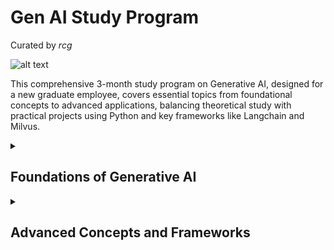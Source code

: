 # Gen AI Study Program 

Curated by *rcg*

![alt text](https://images.squarespace-cdn.com/content/v1/64398599b0c21f1705fb8fb3/1691770487593-EN5SG4LX9LAMEGAE5BR7/aiforeducation.io+%281%29.png?format=1000w)


This comprehensive 3-month study program on Generative AI, designed for a new graduate employee, covers essential topics from foundational concepts to advanced applications, balancing theoretical study with practical projects using Python and key frameworks like Langchain and Milvus.

<details>
  <summary><h2>Foundations of Generative AI</h2></summary>
  
  <p><a href="/uri"><img src="https://media.licdn.com/dms/image/v2/D5622AQFr-GIfWxOJUQ/feedshare-shrink_1280/B56ZPn0OTeH0Ao-/0/1734761047807?e=1738800000&v=beta&t=_0HXYe1ASU8IhAtJExsNLGf1T1sbHsMuBcMnF7p9In8" alt="RAG" /></a></p>
  
  <p>
    The first month of the program focuses on establishing a strong foundation in Generative AI concepts. Students begin by exploring the fundamental principles of machine learning and deep learning as they relate to generative models. This includes an in-depth study of neural network architectures, particularly Transformers and Sequence-to-Sequence Models (SLMs), which form the backbone of modern Large Language Models (LLMs). <a href="https://techcommunity.microsoft.com/blog/azure-ai-services-blog/the-ai-study-guide-azure%E2%80%99s-top-free-resources-for-learning-generative-ai-in-2024/4036890">The AI Study Guide: Azure’s top free resources for learning generative AI in 2024</a>
  </p>
  <p>
    The curriculum then delves into the specifics of training and fine-tuning generative models. Students learn about various training techniques, including supervised learning, unsupervised learning, and transfer learning, with a particular emphasis on the latter two as they are crucial for developing powerful generative models2. The course covers key concepts such as tokenization, attention mechanisms, and the importance of large-scale datasets in training LLMs. <a href="https://www.techtarget.com/searchenterpriseai/tip/Top-generative-AI-courses-and-training-resources">Top 10 generative AI courses and training resources</a>
  </p>
  <p>
    A significant portion of this foundational phase is dedicated to exploring major LLMs in the field. Students analyze the architectures and capabilities of models from leading AI companies, including OpenAI's GPT series, Google's BERT and LaMDA, Anthropic's Claude, Cohere's command models, and Meta's LLaMA3. The course also introduces open-source LLMs, discussing their advantages and limitations compared to proprietary models. <a href="https://leaddev.com/career-development/best-generative-ai-courses-2024">The Best Generative AI courses for 2024</a>
  </p>
  <p>
    Practical exercises during this phase include implementing basic text generation using pre-trained models and experimenting with fine-tuning small open-source LLMs on specific tasks using Python. These hands-on activities help solidify theoretical concepts and prepare students for more advanced applications in the later stages of the program. <a href="https://www.coursera.org/specializations/introduction-to-generative-ai">Introduction to Generative AI Learning</a>
  </p>
  <p>
    The foundational phase also introduces ethical considerations in AI development, emphasizing the importance of responsible AI practices from the outset. Students explore topics such as bias in training data, the potential societal impacts of generative AI, and the need for transparency and accountability in AI systems5.
  </p>
  <p>
    By the end of the first month, students will have gained a comprehensive understanding of the core principles underlying Generative AI, setting the stage for more advanced topics and practical applications in the subsequent phases of the program.
  </p>

</details>

<details>
  <summary><h2>Advanced Concepts and Frameworks</h2></summary>
  
  <p><a href="/uri"><img src="https://cdn.analyticsvidhya.com/wp-content/uploads/2024/09/image-84.png" alt="frameworks" /></a></p>
  
  <p>
    Building upon the foundational knowledge, this phase of the program delves into advanced concepts and frameworks crucial for developing sophisticated Generative AI applications. A key focus is on Retrieval-Augmented Generation (RAG), a technique that enhances LLM outputs by incorporating relevant external information. Students learn to implement RAG systems, understanding how to effectively combine retrieval mechanisms with generative models to produce more accurate and contextually relevant responses. <a href="https://techcommunity.microsoft.com/blog/azure-ai-services-blog/the-ai-study-guide-azure%E2%80%99s-top-free-resources-for-learning-generative-ai-in-2024/4036890">The AI Study Guide: Azure’s top free resources for learning generative AI in 2024</a>
  </p>
  <p>
    The curriculum explores vector databases, with a particular emphasis on Milvus, as specified in the program requirements. Students gain hands-on experience in creating and querying vector databases, understanding their role in efficient similarity search and information retrieval for AI applications. This knowledge is essential for implementing scalable RAG systems and other advanced AI architectures. <a href="https://pwskills.com/blog/generative-ai-projects/">Top 27 Generative AI Projects Ideas with Source Codes</a>
  </p>
  <p>
    Advanced concepts such as embeddings, knowledge graphs, chunking, routing, and reranking are thoroughly covered. Students learn how embeddings can represent complex data in high-dimensional spaces, enabling sophisticated semantic search and analysis3. They explore the construction and utilization of knowledge graphs to enhance AI systems with structured information. Techniques like chunking for processing large documents, routing for directing queries to appropriate models or data sources, and reranking for improving search results are also examined in depth.
  </p>
  <p>
    The program introduces students to key frameworks in the Generative AI ecosystem. <a href="https://python.langchain.com/docs/introduction/">Langchain</a>, a popular framework for developing applications with LLMs, is studied in detail1. Students learn to leverage Langchain's components for tasks such as prompt management, memory handling, and agent creation. <a href="https://docs.llamaindex.ai/en/stable/">LLamaIndex</a> is explored as a powerful tool for data ingestion and querying, enabling students to build robust RAG systems. The program will look into new agentic frameworks such as <a href="https://docs.phidata.com/introduction">PhiData</a> and <a href="https://ai.pydantic.dev/">Pydantic AI</a>, that simplifies the building of gen ai apps.
  </p>
  <p>
    <a href="https://ai.pydantic.dev/">Pydantic AI</a> and <a href="https://docs.phidata.com/introduction">PhiData</a> are introduced as additional frameworks that enhance AI development workflows. Students learn how PydanticAI can be used for data validation and settings management in AI projects, while PhiData is explored for its capabilities in workflow automation and AI application deployment.
  </p>
  <p>
    The curriculum also covers the comparison of agentic frameworks with chains and other methodologies for building Generative AI applications. Students analyze the strengths and weaknesses of different approaches, learning when to apply each methodology based on specific use cases and requirements.
  </p>
  <p>
    Practical exercises in this phase include implementing a RAG system using Milvus and Langchain, creating a knowledge graph-enhanced chatbot, and developing a multi-agent system for complex task solving. These projects allow students to apply advanced concepts and frameworks in realistic scenarios, preparing them for the challenges of professional AI development.
  </p>
  <p>
    By the end of this phase, students will have gained a comprehensive understanding of advanced Generative AI concepts and practical experience with key frameworks, positioning them to tackle complex AI projects and contribute effectively to the field.
  </p>
</details>
